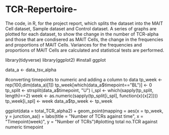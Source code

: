 # TCR-Repertoire-
The code, in R, for the project report, which splits the dataset into the MAIT Cell dataset, Sample dataset and Control dataset.
A series of graphs are plotted for each dataset, to show the change in the number of TCR-alpha and those that are condisered as MAIT Cells, the change in the frequencies and proportions of MAIT Cells.
Variances for the frequencies and proportions of MAIT Cells are calculated and statistical tests are performed.

library(tidyverse) 
library(ggplot2)           #install ggplot

data_a <- data_tsv_alpha

#converting timepoints to numeric and adding a column to data
tp_week <- rep(100,dim(data_a)[1])
tp_week[which(data_a$timepoint=="BL")] <- 0
tp_split <- strsplit(data_a$timepoint, "U")
i_spl <- which(sapply(tp_split, length)==2)
week <- as.numeric(sapply(tp_split[i_spl], function(x){x[2]}))
tp_week[i_spl] <- week
data_a$tp_week <- tp_week

ggplot(data = total_TCR_alpha2) +
  geom_point(mapping = aes(x = tp_week, y = junction_aa)) +
  labs(title = "Number of TCRs against time", x = "Timepoint(week)", y = "Number of TCRs")#plotting  total no.TCR against numeric timepoint
